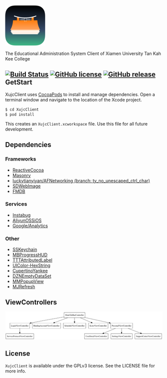 ![XujcClient icon](README_RES/icon.png)

The Educational Administration System Client of Xiamen University Tan Kah Kee College

[![Build Status](https://travis-ci.com/luckytianyiyan/XujcIOSClient.svg?token=KxwDz7Dpc3VEyK4zS63h&branch=master)](https://travis-ci.com/luckytianyiyan/XujcIOSClient)
[![GitHub license](https://img.shields.io/github/license/luckytianyiyan/XujcIOSClient.svg)](http://www.gnu.org/licenses/gpl-3.0.html)
[![GitHub release](https://img.shields.io/github/tag/luckytianyiyan/XujcIOSClient.svg)](https://github.com/luckytianyiyan/XujcIOSClient/tags)
GetStart
---
XujcClient uses [CocoaPods](http://cocoapods.org/) to install and manage dependencies. Open a terminal window and navigate to the location of the Xcode project.

```
$ cd XujcClient
$ pod install
```

This creates an `XujcClient.xcworkspace` file. Use this file for all future development.

Dependencies
---
### Frameworks
- [ReactiveCocoa](https://github.com/ReactiveCocoa/ReactiveCocoa)
- [Masonry](https://github.com/SnapKit/Masonry)
- [luckytianyiyan/AFNetworking (branch: ty_no_unescaped_ctrl_char)](https://github.com/luckytianyiyan/AFNetworking/tree/ty_no_unescaped_ctrl_char)
- [SDWebImage](https://github.com/rs/SDWebImage)
- [FMDB](https://github.com/ccgus/fmdb)

### Services
- [Instabug](https://github.com/Instabug/Instabug-iOS.git)
- [AliyunOSSiOS](https://github.com/aliyun/aliyun-oss-ios-sdk)
- [Google/Analytics](https://www.google.com/analytics/)

### Other
- [SSKeychain](https://github.com/soffes/sskeychain)
- [MBProgressHUD](https://github.com/jdg/MBProgressHUD)
- [TTTAttributedLabel](https://github.com/TTTAttributedLabel/TTTAttributedLabel)
- [UIColor-HexString](https://github.com/kevinrenskers/UIColor-HexString)
- [CupertinoYankee](https://github.com/mattt/CupertinoYankee)
- [DZNEmptyDataSet](https://github.com/dzenbot/DZNEmptyDataSet)
- [MMPopupView](https://github.com/adad184/MMPopupView)
- [MJRefresh](https://github.com/CoderMJLee/MJRefresh)

ViewControllers
---
![ViewControllers](README_RES/ViewController.png)

License
---
`XujcClient` is available under the GPLv3 license. See the LICENSE file for more info.
